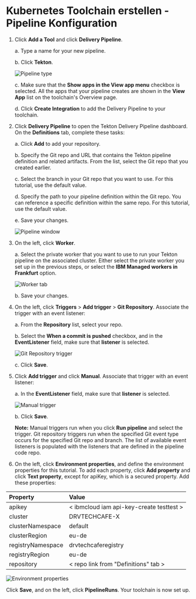 # Kubernetes Toolchain erstellen - Pipeline Konfiguration



1. Click **Add a Tool** and click **Delivery Pipeline**.

   a. Type a name for your new pipeline.

   b. Click **Tekton**. 

   ![Pipeline type](https://www.ibm.com/cloud/architecture/images/tutorials/toolchains/develop-kubernetes-app-using-tekton-delivery-pipelines/Tekton_Select.png)

   c. Make sure that the **Show apps in the View app menu** checkbox is selected. All the apps that your pipeline creates are shown in the **View App** list on the toolchain's Overview page.

   d. Click **Create Integration** to add the Delivery Pipeline to your toolchain.

2. Click **Delivery Pipeline** to open the Tekton Delivery Pipeline dashboard. On the **Definitions** tab, complete these tasks:

   a. Click **Add** to add your repository.

   b. Specify the Git repo and URL that contains the Tekton pipeline definition and related artifacts. From the list, select the Git repo that you created earlier.

   c. Select the branch in your Git repo that you want to use. For this tutorial, use the default value.

   d. Specify the path to your pipeline definition within the Git repo. You can reference a specific definition within the same repo. For this tutorial, use the default value.

   e. Save your changes.

   ![Pipeline window](https://www.ibm.com/cloud/architecture/images/tutorials/toolchains/develop-kubernetes-app-using-tekton-delivery-pipelines/Tekton_Repo_Definition.png)

3. On the left, click **Worker**.

   a. Select the private worker that you want to use to run your Tekton pipeline on the associated cluster. Either select the private worker you set up in the previous steps, or select the **IBM Managed workers in Frankfurt** option.

   ![Worker tab](https://www.ibm.com/cloud/architecture/images/tutorials/toolchains/develop-kubernetes-app-using-tekton-delivery-pipelines/Tekton_Worker.png)

   b. Save your changes.

4. On the left, click **Triggers** &gt; **Add trigger** &gt; **Git Repository**. Associate the trigger with an event listener: 

   a. From the **Repository** list, select your repo.

   b. Select the **When a commit is pushed** checkbox, and in the **EventListener** field, make sure that **listener** is selected.

   ![Git Repository trigger](https://www.ibm.com/cloud/architecture/images/tutorials/toolchains/develop-kubernetes-app-using-tekton-delivery-pipelines/Tekton_Trigger.png)

   c. Click **Save**.

5. Click **Add trigger** and click **Manual**. Associate that trigger with an event listener:

   a. In the **EventListener** field, make sure that **listener** is selected.

   ![Manual trigger](https://www.ibm.com/cloud/architecture/images/tutorials/toolchains/develop-kubernetes-app-using-tekton-delivery-pipelines/Tekton_Manual_Trigger.png)

   b. Click **Save**.

   **Note:** Manual triggers run when you click **Run pipeline** and select the trigger. Git repository triggers run when the specified Git event type occurs for the specified Git repo and branch. The list of available event listeners is populated with the listeners that are defined in the pipeline code repo. 

6. On the left, click **Environment properties**, and define the environment properties for this tutorial. To add each property, click **Add property** and click **Text property**, except for apiKey, which is a secured property. Add these properties:

| Property | Value |
| :--- | :--- |
| apikey | &lt; ibmcloud iam api-key-create testtest &gt; |
| cluster | DRVTECHCAFE-X |
| clusterNamespace | default |
| clusterRegion | eu-de |
| registryNamespace | drvtechcaferegistry |
| registryRegion | eu-de |
| repository | &lt; repo link from "Definitions" tab &gt; |

![Environment properties](https://www.ibm.com/cloud/architecture/images/tutorials/toolchains/develop-kubernetes-app-using-tekton-delivery-pipelines/Tekton_Environment.png)

Click **Save**, and on the left, click **PipelineRuns**. Your toolchain is now set up.

